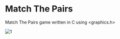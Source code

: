 # Match The Pairs

Match The Pairs game written in C using &lt;graphics.h&gt; <br>

![1](https://cloud.githubusercontent.com/assets/8125643/16896166/9f5e3a4a-4ba9-11e6-9b3b-b0e96c016c70.png "Screen Shot")
